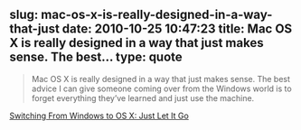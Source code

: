 slug: mac-os-x-is-really-designed-in-a-way-that-just
date: 2010-10-25 10:47:23
title: Mac OS X is really designed in a way that just makes sense. The best...
type: quote
---

> Mac OS X is really designed in a way that just makes sense. The best advice I can give someone coming over from the Windows world is to forget everything they’ve learned and just use the machine.

[Switching From Windows to OS X: Just Let It Go](http://mac.appstorm.net/general/opinion/switching-from-windows-to-os-x-just-let-it-go/)
